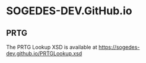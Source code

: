 # SOGEDES-DEV.GitHub.io

## PRTG
The PRTG Lookup XSD is available at https://sogedes-dev.github.io/PRTGLookup.xsd
